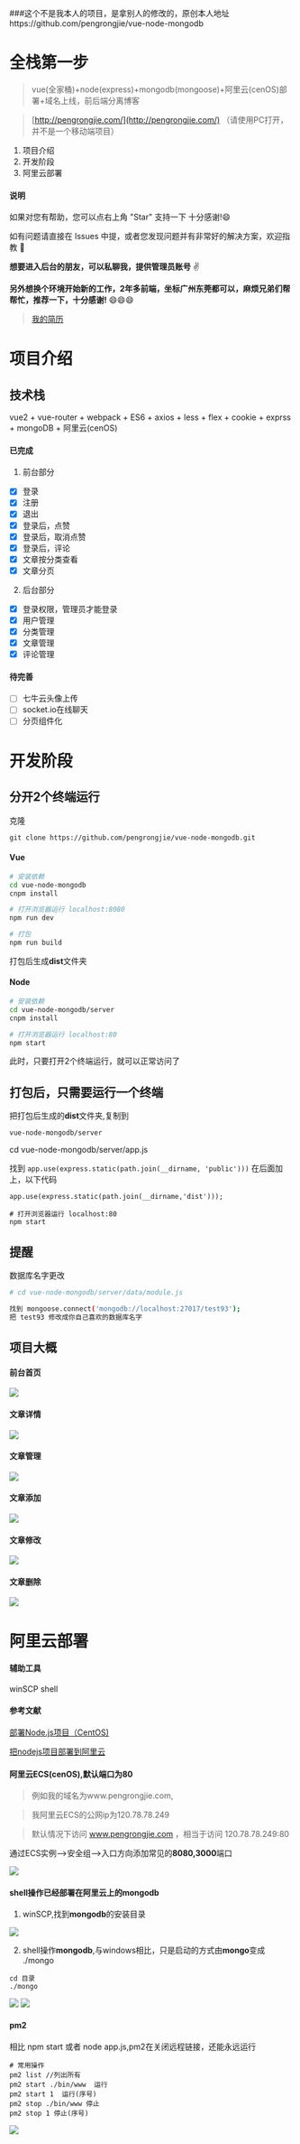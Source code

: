 ###这个不是我本人的项目，是拿别人的修改的，原创本人地址https://github.com/pengrongjie/vue-node-mongodb
# 全栈第一步

> vue(全家桶)+node(express)+mongodb(mongoose)+阿里云(cenOS)部署+域名上线，前后端分离博客

> [http://pengrongjie.com/](http://pengrongjie.com/) （请使用PC打开，并不是一个移动端项目）
1. 项目介绍
2. 开发阶段
3. 阿里云部署
#### 说明
如果对您有帮助，您可以点右上角 "Star" 支持一下 十分感谢!:smile:

如有问题请直接在 Issues 中提，或者您发现问题并有非常好的解决方案，欢迎指教 :punch:

**想要进入后台的朋友，可以私聊我，提供管理员账号** :v:

**另外想换个环境开始新的工作，2年多前端，坐标广州东莞都可以，麻烦兄弟们帮帮忙，推荐一下，十分感谢!** :smile::smile::smile:

> [我的简历](https://github.com/pengrongjie/my-resume)
# 项目介绍
## 技术栈
vue2 + vue-router + webpack + ES6 + axios + less + flex + cookie + exprss + mongoDB + 阿里云(cenOS)
#### 已完成
1. 前台部分
- [x] 登录
- [x] 注册
- [x] 退出
- [x] 登录后，点赞
- [x] 登录后，取消点赞
- [x] 登录后，评论
- [x] 文章按分类查看
- [x] 文章分页
2. 后台部分
- [x] 登录权限，管理员才能登录
- [x] 用户管理
- [x] 分类管理
- [x] 文章管理
- [x] 评论管理
#### 待完善
- [ ] 七牛云头像上传
- [ ] socket.io在线聊天
- [ ] 分页组件化

# 开发阶段
## 分开2个终端运行
克隆
```
git clone https://github.com/pengrongjie/vue-node-mongodb.git
```
#### Vue
``` bash
# 安装依赖
cd vue-node-mongodb
cnpm install

# 打开浏览器运行 localhost:8080
npm run dev

# 打包
npm run build

```
打包后生成**dist**文件夹
#### Node
``` bash
# 安装依赖
cd vue-node-mongodb/server
cnpm install

# 打开浏览器运行 localhost:80
npm start
```
此时，只要打开2个终端运行，就可以正常访问了

## 打包后，只需要运行一个终端
把打包后生成的**dist**文件夹,复制到
```
vue-node-mongodb/server
```
cd vue-node-mongodb/server/app.js

找到 `app.use(express.static(path.join(__dirname, 'public')))` 在后面加上，以下代码

```
app.use(express.static(path.join(__dirname,'dist')));
```
```
# 打开浏览器运行 localhost:80
npm start
```
## 提醒
数据库名字更改
``` bash
# cd vue-node-mongodb/server/data/module.js

找到 mongoose.connect('mongodb://localhost:27017/test93');
把 test93 修改成你自己喜欢的数据库名字
```
## 项目大概
#### 前台首页
![](/book/images/1508291808(1).png)
#### 文章详情
![](/book/images/1508291844(1).png)
#### 文章管理
![](/book/images/1508291881(1).png)
#### 文章添加
![](/book/images/1508291889(1).png)
#### 文章修改
![](/book/images/1508291905(1).png)
#### 文章删除
![](/book/images/1508291933(1).png)

# 阿里云部署
#### 辅助工具
winSCP shell
#### 参考文献
[部署Node.js项目（CentOS)](https://help.aliyun.com/document_detail/50775.html)

[把nodejs项目部署到阿里云](http://blog.csdn.net/chenlinIT/article/details/73343793)

#### 阿里云ECS(cenOS),默认端口为80
> 例如我的域名为www.pengrongjie.com,

> 我阿里云ECS的公网ip为120.78.78.249

> 默认情况下访问 www.pengrongjie.com ，相当于访问 120.78.78.249:80

通过ECS实例-->安全组-->入口方向添加常见的**8080,3000**端口

![](/book/images/bVWsa1.png)

#### shell操作已经部署在阿里云上的mongodb
1. winSCP,找到**mongodb**的安装目录

![](/book/images/bVWLtj.png)

2. shell操作**mongodb**,与windows相比，只是启动的方式由**mongo**变成 ./mongo
```
cd 目录
./mongo
```
![](/book/images/bVWLtE.png)
![](/book/images/bVWLxa.png)
#### pm2
相比 npm start 或者 node app.js,pm2在关闭远程链接，还能永远运行
```
# 常用操作
pm2 list //列出所有
pm2 start ./bin/www  运行
pm2 start 1  运行(序号)
pm2 stop ./bin/www 停止
pm2 stop 1 停止(序号)
```
![](/book/images/2153441650-59ded703b226d_articlex.png)

